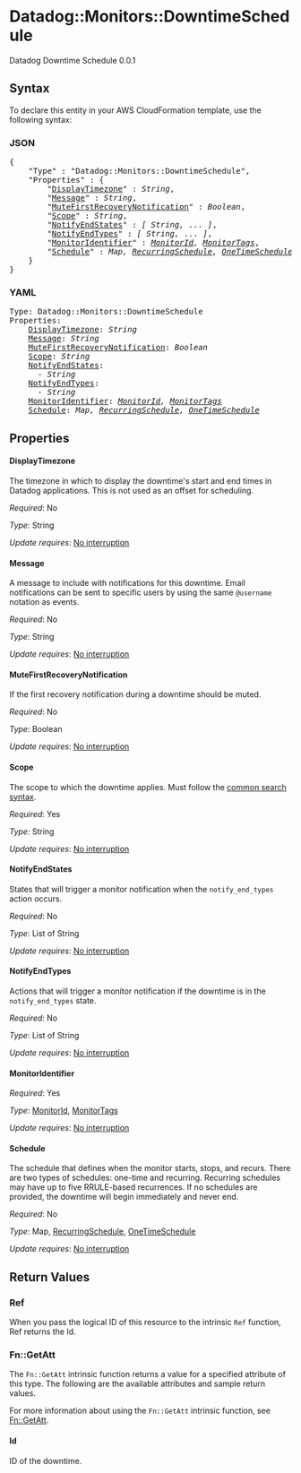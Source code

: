 # Datadog::Monitors::DowntimeSchedule

Datadog Downtime Schedule 0.0.1

## Syntax

To declare this entity in your AWS CloudFormation template, use the following syntax:

### JSON

<pre>
{
    "Type" : "Datadog::Monitors::DowntimeSchedule",
    "Properties" : {
        "<a href="#displaytimezone" title="DisplayTimezone">DisplayTimezone</a>" : <i>String</i>,
        "<a href="#message" title="Message">Message</a>" : <i>String</i>,
        "<a href="#mutefirstrecoverynotification" title="MuteFirstRecoveryNotification">MuteFirstRecoveryNotification</a>" : <i>Boolean</i>,
        "<a href="#scope" title="Scope">Scope</a>" : <i>String</i>,
        "<a href="#notifyendstates" title="NotifyEndStates">NotifyEndStates</a>" : <i>[ String, ... ]</i>,
        "<a href="#notifyendtypes" title="NotifyEndTypes">NotifyEndTypes</a>" : <i>[ String, ... ]</i>,
        "<a href="#monitoridentifier" title="MonitorIdentifier">MonitorIdentifier</a>" : <i><a href="monitorid.md">MonitorId</a>, <a href="monitortags.md">MonitorTags</a></i>,
        "<a href="#schedule" title="Schedule">Schedule</a>" : <i>Map, <a href="recurringschedule.md">RecurringSchedule</a>, <a href="onetimeschedule.md">OneTimeSchedule</a></i>
    }
}
</pre>

### YAML

<pre>
Type: Datadog::Monitors::DowntimeSchedule
Properties:
    <a href="#displaytimezone" title="DisplayTimezone">DisplayTimezone</a>: <i>String</i>
    <a href="#message" title="Message">Message</a>: <i>String</i>
    <a href="#mutefirstrecoverynotification" title="MuteFirstRecoveryNotification">MuteFirstRecoveryNotification</a>: <i>Boolean</i>
    <a href="#scope" title="Scope">Scope</a>: <i>String</i>
    <a href="#notifyendstates" title="NotifyEndStates">NotifyEndStates</a>: <i>
      - String</i>
    <a href="#notifyendtypes" title="NotifyEndTypes">NotifyEndTypes</a>: <i>
      - String</i>
    <a href="#monitoridentifier" title="MonitorIdentifier">MonitorIdentifier</a>: <i><a href="monitorid.md">MonitorId</a>, <a href="monitortags.md">MonitorTags</a></i>
    <a href="#schedule" title="Schedule">Schedule</a>: <i>Map, <a href="recurringschedule.md">RecurringSchedule</a>, <a href="onetimeschedule.md">OneTimeSchedule</a></i>
</pre>

## Properties

#### DisplayTimezone

The timezone in which to display the downtime's start and end times in Datadog applications. This is not used as an offset for scheduling.

_Required_: No

_Type_: String

_Update requires_: [No interruption](https://docs.aws.amazon.com/AWSCloudFormation/latest/UserGuide/using-cfn-updating-stacks-update-behaviors.html#update-no-interrupt)

#### Message

A message to include with notifications for this downtime. Email notifications can be sent to specific users by using the same `@username` notation as events.

_Required_: No

_Type_: String

_Update requires_: [No interruption](https://docs.aws.amazon.com/AWSCloudFormation/latest/UserGuide/using-cfn-updating-stacks-update-behaviors.html#update-no-interrupt)

#### MuteFirstRecoveryNotification

If the first recovery notification during a downtime should be muted.

_Required_: No

_Type_: Boolean

_Update requires_: [No interruption](https://docs.aws.amazon.com/AWSCloudFormation/latest/UserGuide/using-cfn-updating-stacks-update-behaviors.html#update-no-interrupt)

#### Scope

The scope to which the downtime applies. Must follow the [common search syntax](https://docs.datadoghq.com/logs/explorer/search_syntax/).

_Required_: Yes

_Type_: String

_Update requires_: [No interruption](https://docs.aws.amazon.com/AWSCloudFormation/latest/UserGuide/using-cfn-updating-stacks-update-behaviors.html#update-no-interrupt)

#### NotifyEndStates

States that will trigger a monitor notification when the `notify_end_types` action occurs.

_Required_: No

_Type_: List of String

_Update requires_: [No interruption](https://docs.aws.amazon.com/AWSCloudFormation/latest/UserGuide/using-cfn-updating-stacks-update-behaviors.html#update-no-interrupt)

#### NotifyEndTypes

Actions that will trigger a monitor notification if the downtime is in the `notify_end_types` state.

_Required_: No

_Type_: List of String

_Update requires_: [No interruption](https://docs.aws.amazon.com/AWSCloudFormation/latest/UserGuide/using-cfn-updating-stacks-update-behaviors.html#update-no-interrupt)

#### MonitorIdentifier

_Required_: Yes

_Type_: <a href="monitorid.md">MonitorId</a>, <a href="monitortags.md">MonitorTags</a>

_Update requires_: [No interruption](https://docs.aws.amazon.com/AWSCloudFormation/latest/UserGuide/using-cfn-updating-stacks-update-behaviors.html#update-no-interrupt)

#### Schedule

The schedule that defines when the monitor starts, stops, and recurs. There are two types of schedules: one-time and recurring. Recurring schedules may have up to five RRULE-based recurrences. If no schedules are provided, the downtime will begin immediately and never end.

_Required_: No

_Type_: Map, <a href="recurringschedule.md">RecurringSchedule</a>, <a href="onetimeschedule.md">OneTimeSchedule</a>

_Update requires_: [No interruption](https://docs.aws.amazon.com/AWSCloudFormation/latest/UserGuide/using-cfn-updating-stacks-update-behaviors.html#update-no-interrupt)

## Return Values

### Ref

When you pass the logical ID of this resource to the intrinsic `Ref` function, Ref returns the Id.

### Fn::GetAtt

The `Fn::GetAtt` intrinsic function returns a value for a specified attribute of this type. The following are the available attributes and sample return values.

For more information about using the `Fn::GetAtt` intrinsic function, see [Fn::GetAtt](https://docs.aws.amazon.com/AWSCloudFormation/latest/UserGuide/intrinsic-function-reference-getatt.html).

#### Id

ID of the downtime.

